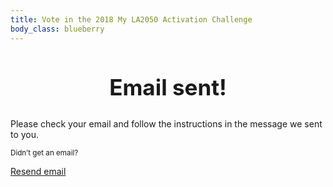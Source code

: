 ```yaml
---
title: Vote in the 2018 My LA2050 Activation Challenge
body_class: blueberry
---
```


<div class="introduction" markdown="1">

<h2 style="max-width: none; text-align: center; font-size: 2.5em;">Email sent!</h2>

Please check your email and follow the instructions in the message we sent to you.

<small>Didn’t get an email?</small>

<p class="action"><a href="">Resend email</a></p>

<style>
.promotion {
	display: none;
}
</style>

</div>
